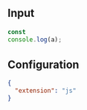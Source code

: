 
## Input
```javascript input
const
console.log(a);
```

## Configuration
```json configuration
{
  "extension": "js"
}
```
